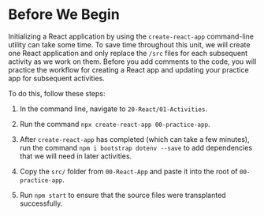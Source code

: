 # Before We Begin

Initializing a React application by using the `create-react-app` command-line utility can take some time. To save time throughout this unit, we will create one React application and only replace the `/src` files for each subsequent activity as we work on them. Before you add comments to the code, you will practice the workflow for creating a React app and updating your practice app for subsequent activities.

To do this, follow these steps:

1. In the command line, navigate to `20-React/01-Activities`.

2. Run the command `npx create-react-app 00-practice-app`.

3. After `create-react-app` has completed (which can take a few minutes), run the command `npm i bootstrap dotenv --save` to add dependencies that we will need in later activities.

4. Copy the `src/` folder from `00-React-App` and paste it into the root of `00-practice-app`.

5. Run `npm start` to ensure that the source files were transplanted successfully.

